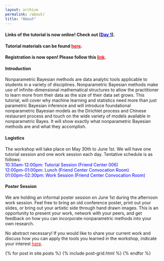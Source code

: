 ```yaml
---
layout: archive
permalink: /about/
title: "About"
---
```

<h4>Links of the tutorial is now online! Check out [<a href="http://www.kaltura.com/tiny/vwudn"><font color="blue">Day 1</font></a>].</h4>

<h4>Tutorial materials can be found <a href="http://www.tamarabroderick.com/tutorial_2017_princeton.html"><font color="red">here</font></a>.</h4>

<h4>Registration is now open! Please follow this <a href="https://docs.google.com/forms/d/e/1FAIpQLSfz_wi9JYUUje0nVn_m95O5gq93nhryWYe97r6JWeNgl8AM-w/viewform?c=0&w=1"><font color="red">link</font></a>.</h4>

<h4>Introduction</h4>
<p>
	Nonparametric Bayesian methods are data analytic tools applicable to students in a variety of disciplines.  Nonparametric Bayesian methods make use of infinite-dimensional mathematical structures to allow the practitioner to learn more from their data as the size of their data set grows. This tutorial, will cover why machine learning and statistics need more than just parametric Bayesian inference and will introduce foundational nonparametric Bayesian models as the Dirichlet process and Chinese restaurant process and touch on the wide variety of models available in nonparametric Bayes. It will show exactly what nonparametric Bayesian methods are and what they accomplish.
</p>

<h4>Logistics</h4>
<p>
	The workshop will take place on May 30th to June 1st. We will have one tutorial session and one work session each day. Tentative schedule is as follows:
	<br>
	<font color="blue">10:30am-12:00pm: Tutorial Session (Friend Center 006)</font>
	<br>
	<font color="blue">12:00pm-01:00pm: Lunch (Friend Center Convocation Room)</font>
	<br>
	<font color="blue">01:00pm-02:30pm: Work Session (Friend Center Convocation Room)</font>
	<br>
</p>

<h4>Poster Session</h4>
<p>
	We are holding an informal poster session on June 1st during the afternoon work session.  Feel free to bring an old conference poster, print out your slides, or bring out your artistic side through hand drawn images.  This is an opportunity to present your work, network with your peers, and get feedback on how you can incorporate  nonparametric methods into your own research. 
</p>
<p>
	No abstract necessary!  If you would like to share your current work and discuss how you can apply the tools you learned in the workshop, indicate your interest <a href="https://goo.gl/forms/878fUKHft5zVIWHo1"><font color="red">here</font></a>.
</p>


<div class="tiles">
{% for post in site.posts %}
	{% include post-grid.html %}
{% endfor %}
</div><!-- /.tiles -->

